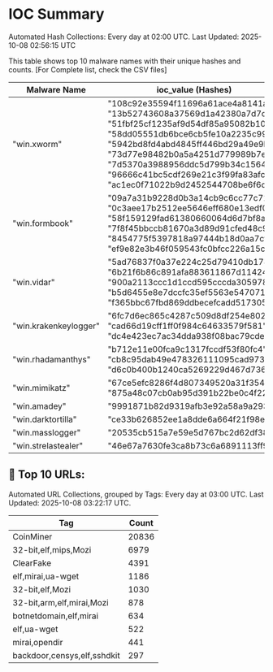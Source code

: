 # IOC Summary

Automated Hash Collections: Every day at 02:00 UTC. Last Updated: 2025-10-08 02:56:15 UTC

This table shows top 10 malware names with their unique hashes and counts. [For Complete list, check the CSV files]

| Malware Name | ioc_value (Hashes) | Count |
|--------------|--------------------|-------|
|  "win.xworm" |  "108c92e35594f11696a61ace4a8141ac"<br> "13b52743608a37569d1a42380a7d7c00"<br> "51fbf25cf1235af9d54df85a95082b10"<br> "58dd05551db6bce6cb5fe10a2235c996"<br> "5942bd8fd4abd4845ff446bd29a49e9b"<br> "73d77e98482b0a5a4251d779989b7e1d"<br> "7d5370a3988956ddc5d799b34c156467"<br> "96666c41bc5cdf269e21c3f99fa83afc"<br> "ac1ec0f71022b9d2452544708be6f6da" | 9 |
|  "win.formbook" |  "09a7a31b9228d0b3a14cb9c6cc77c71c"<br> "0c3aee17b2512ee5646eff680e13edf0"<br> "58f159129fad61380660064d6d7bf8a9"<br> "7f8f45bbccb81670a3d89d91cfed48c9"<br> "8454775f5397818a97444b18d0aa7cf3"<br> "ef9e82e3b46f059543fc0bfcc226a15c" | 6 |
|  "win.vidar" |  "5ad76837f0a37e224c25d79410db178e"<br> "6b21f6b86c891afa883611867d114241"<br> "900a2113ccc1d1ccd595cccda305978d"<br> "b5d6455e8e7dccfc35ef5563e5470714"<br> "f365bbc67fbd869ddbecefcadd517305" | 5 |
|  "win.krakenkeylogger" |  "6fc7d6ec865c4287c509d8df254e8029"<br> "cad66d19cff1ff0f984c64633579f581"<br> "dc4e423ec7ac34dda938f08bac79cde4" | 3 |
|  "win.rhadamanthys" |  "b712e11e00fca9c1317fccdf53f80fc4"<br> "cb8c95dab49e478326111095cad97378"<br> "d6c0b400b1240ca5269229d467d73647" | 3 |
|  "win.mimikatz" |  "67ce5efc8286f4d807349520a31f354b"<br> "875a48c07cb0ab95d391b22be0c4f225" | 2 |
|  "win.amadey" |  "9991871b82d9319afb3e92a58a9a2937" | 1 |
|  "win.darktortilla" |  "ce33b626852ee1a8dde6a664f21f98e8" | 1 |
|  "win.masslogger" |  "20535cb515a7e59e5d767bc2d62df384" | 1 |
|  "win.strelastealer" |  "46e67a7630fe3ca8b73c6a6891113ff9" | 1 |

<!-- url_summary_start -->
## 🔗 Top 10 URLs:

Automated URL Collections, grouped by Tags: Every day at 03:00 UTC. Last Updated: 2025-10-08 03:22:17 UTC.

| Tag | Count |
|-----|-------|
| CoinMiner | 20836 |
| 32-bit,elf,mips,Mozi | 6979 |
| ClearFake | 4391 |
| elf,mirai,ua-wget | 1186 |
| 32-bit,elf,Mozi | 1030 |
| 32-bit,arm,elf,mirai,Mozi | 878 |
| botnetdomain,elf,mirai | 634 |
| elf,ua-wget | 522 |
| mirai,opendir | 441 |
| backdoor,censys,elf,sshdkit | 297 |
<!-- url_summary_end -->
